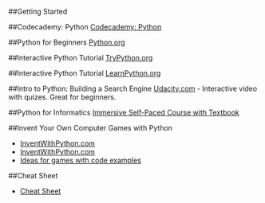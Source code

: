 ##Getting Started

##Codecademy: Python
[Codecademy: Python](http://www.codecademy.com/tracks/python)

##Python for Beginners
[Python.org](https://www.python.org/about/gettingstarted)

##Interactive Python Tutorial
[TryPython.org](http://www.trypython.org/)

##Interactive Python Tutorial
[LearnPython.org](http://www.learnpython.org/)

##Intro to Python: Building a Search Engine
[Udacity.com](https://www.udacity.com/course/cs101) - Interactive video with quizes. Great for beginners.

##Python for Informatics 
[Immersive Self-Paced Course with Textbook](https://moodle.dr-chuck.com/moodle/course/view.php?id=5)

##Invent Your Own Computer Games with Python
- [InventWithPython.com](http://inventwithpython.com/chapters/)
- [InventWithPython.com](http://inventwithpython.com/pygame/chapters/)
- [Ideas for games with code examples](http://inventwithpython.com/blog/2012/02/20/i-need-practice-programming-49-ideas-for-game-clones-to-code/)

##Cheat Sheet
- [Cheat Sheet](http://www.cheat-sheets.org/saved-copy/PQRC-2.4-A4-latest.pdf)